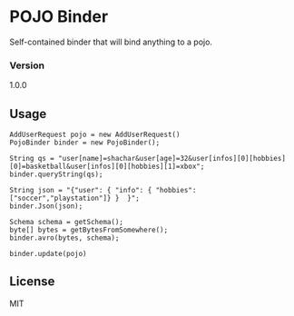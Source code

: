 # POJO Binder
Self-contained binder that will bind anything to a pojo.


### Version
1.0.0

## Usage
```
AddUserRequest pojo = new AddUserRequest()
PojoBinder binder = new PojoBinder();

String qs = "user[name]=shachar&user[age]=32&user[infos][0][hobbies][0]=basketball&user[infos][0][hobbies][1]=xbox";
binder.queryString(qs);

String json = "{"user": { "info": { "hobbies": ["soccer","playstation"]} }  }";
binder.Json(json);

Schema schema = getSchema();
byte[] bytes = getBytesFromSomewhere();
binder.avro(bytes, schema);

binder.update(pojo)
```

License
----

MIT
